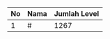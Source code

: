 | No | Nama            | Jumlah Level |
|----|-----------------|--------------|
| 1  | #    |    1267        |
